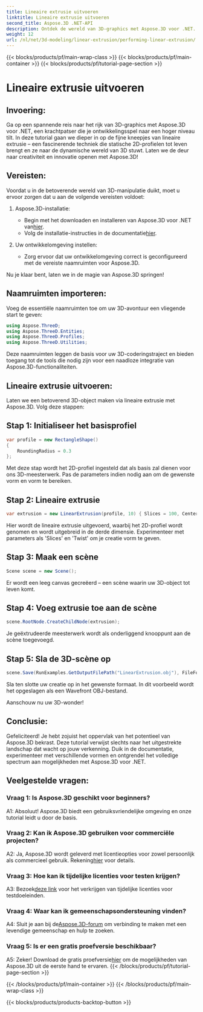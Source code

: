 ```yaml
---
title: Lineaire extrusie uitvoeren
linktitle: Lineaire extrusie uitvoeren
second_title: Aspose.3D .NET-API
description: Ontdek de wereld van 3D-graphics met Aspose.3D voor .NET. Lineaire extrusie uitvoeren in deze stapsgewijze handleiding.
weight: 12
url: /nl/net/3d-modeling/linear-extrusion/performing-linear-extrusion/
---
```


{{< blocks/products/pf/main-wrap-class >}}
{{< blocks/products/pf/main-container >}}
{{< blocks/products/pf/tutorial-page-section >}}

# Lineaire extrusie uitvoeren

## Invoering:

Ga op een spannende reis naar het rijk van 3D-graphics met Aspose.3D voor .NET, een krachtpatser die je ontwikkelingsspel naar een hoger niveau tilt. In deze tutorial gaan we dieper in op de fijne kneepjes van lineaire extrusie – een fascinerende techniek die statische 2D-profielen tot leven brengt en ze naar de dynamische wereld van 3D stuwt. Laten we de deur naar creativiteit en innovatie openen met Aspose.3D!

## Vereisten:

Voordat u in de betoverende wereld van 3D-manipulatie duikt, moet u ervoor zorgen dat u aan de volgende vereisten voldoet:

1. Aspose.3D-installatie:
   -  Begin met het downloaden en installeren van Aspose.3D voor .NET van[hier](https://releases.aspose.com/3d/net/).
   -  Volg de installatie-instructies in de documentatie[hier](https://reference.aspose.com/3d/net/).

2. Uw ontwikkelomgeving instellen:
   - Zorg ervoor dat uw ontwikkelomgeving correct is geconfigureerd met de vereiste naamruimten voor Aspose.3D.

Nu je klaar bent, laten we in de magie van Aspose.3D springen!

## Naamruimten importeren:

Voeg de essentiële naamruimten toe om uw 3D-avontuur een vliegende start te geven:

```csharp
using Aspose.ThreeD;
using Aspose.ThreeD.Entities;
using Aspose.ThreeD.Profiles;
using Aspose.ThreeD.Utilities;
```

Deze naamruimten leggen de basis voor uw 3D-coderingstraject en bieden toegang tot de tools die nodig zijn voor een naadloze integratie van Aspose.3D-functionaliteiten.

## Lineaire extrusie uitvoeren:

Laten we een betoverend 3D-object maken via lineaire extrusie met Aspose.3D. Volg deze stappen:

## Stap 1: Initialiseer het basisprofiel
```csharp
var profile = new RectangleShape()
{
    RoundingRadius = 0.3
};
```

Met deze stap wordt het 2D-profiel ingesteld dat als basis zal dienen voor ons 3D-meesterwerk. Pas de parameters indien nodig aan om de gewenste vorm en vorm te bereiken.

## Stap 2: Lineaire extrusie
```csharp
var extrusion = new LinearExtrusion(profile, 10) { Slices = 100, Center = true, Twist = 360, TwistOffset = new Vector3(10, 0, 0) };
```

Hier wordt de lineaire extrusie uitgevoerd, waarbij het 2D-profiel wordt genomen en wordt uitgebreid in de derde dimensie. Experimenteer met parameters als 'Slices' en 'Twist' om je creatie vorm te geven.

## Stap 3: Maak een scène
```csharp
Scene scene = new Scene();
```

Er wordt een leeg canvas gecreëerd – een scène waarin uw 3D-object tot leven komt.

## Stap 4: Voeg extrusie toe aan de scène
```csharp
scene.RootNode.CreateChildNode(extrusion);
```

Je geëxtrudeerde meesterwerk wordt als onderliggend knooppunt aan de scène toegevoegd.

## Stap 5: Sla de 3D-scène op
```csharp
scene.Save(RunExamples.GetOutputFilePath("LinearExtrusion.obj"), FileFormat.WavefrontOBJ);
```

Sla ten slotte uw creatie op in het gewenste formaat. In dit voorbeeld wordt het opgeslagen als een Wavefront OBJ-bestand.

Aanschouw nu uw 3D-wonder!

## Conclusie:

Gefeliciteerd! Je hebt zojuist het oppervlak van het potentieel van Aspose.3D bekrast. Deze tutorial verwijst slechts naar het uitgestrekte landschap dat wacht op jouw verkenning. Duik in de documentatie, experimenteer met verschillende vormen en ontgrendel het volledige spectrum aan mogelijkheden met Aspose.3D voor .NET.

## Veelgestelde vragen:

### Vraag 1: Is Aspose.3D geschikt voor beginners?

A1: Absoluut! Aspose.3D biedt een gebruiksvriendelijke omgeving en onze tutorial leidt u door de basis.

### Vraag 2: Kan ik Aspose.3D gebruiken voor commerciële projecten?

 A2: Ja, Aspose.3D wordt geleverd met licentieopties voor zowel persoonlijk als commercieel gebruik. Rekening[hier](https://purchase.aspose.com/buy) voor details.

### Vraag 3: Hoe kan ik tijdelijke licenties voor testen krijgen?

 A3: Bezoek[deze link](https://purchase.aspose.com/temporary-license/) voor het verkrijgen van tijdelijke licenties voor testdoeleinden.

### Vraag 4: Waar kan ik gemeenschapsondersteuning vinden?

 A4: Sluit je aan bij de[Aspose.3D-forum](https://forum.aspose.com/c/3d/18) om verbinding te maken met een levendige gemeenschap en hulp te zoeken.

### Vraag 5: Is er een gratis proefversie beschikbaar?

 A5: Zeker! Download de gratis proefversie[hier](https://releases.aspose.com/) om de mogelijkheden van Aspose.3D uit de eerste hand te ervaren.
{{< /blocks/products/pf/tutorial-page-section >}}

{{< /blocks/products/pf/main-container >}}
{{< /blocks/products/pf/main-wrap-class >}}

{{< blocks/products/products-backtop-button >}}
